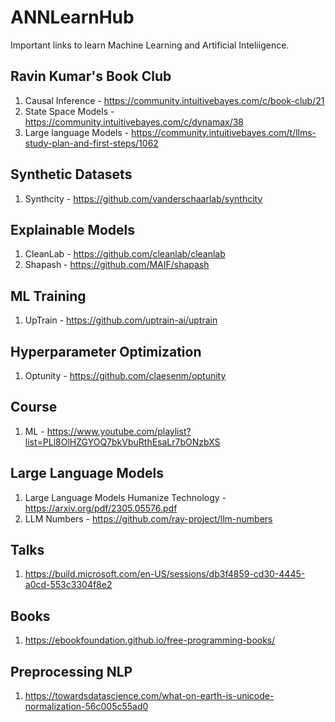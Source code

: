 # ANNLearnHub
Important links to learn Machine Learning and Artificial Inteliigence.


## Ravin Kumar's Book Club
1. Causal Inference - https://community.intuitivebayes.com/c/book-club/21
2. State Space Models - https://community.intuitivebayes.com/c/dynamax/38
3. Large language Models - https://community.intuitivebayes.com/t/llms-study-plan-and-first-steps/1062

## Synthetic Datasets
1. Synthcity - https://github.com/vanderschaarlab/synthcity

## Explainable Models
1. CleanLab - https://github.com/cleanlab/cleanlab
2. Shapash - https://github.com/MAIF/shapash

## ML Training
1. UpTrain - https://github.com/uptrain-ai/uptrain

## Hyperparameter Optimization
1. Optunity - https://github.com/claesenm/optunity

## Course
1. ML - https://www.youtube.com/playlist?list=PLl8OlHZGYOQ7bkVbuRthEsaLr7bONzbXS

## Large Language Models
1. Large Language Models Humanize Technology - https://arxiv.org/pdf/2305.05576.pdf
2. LLM Numbers - https://github.com/ray-project/llm-numbers

## Talks
1. https://build.microsoft.com/en-US/sessions/db3f4859-cd30-4445-a0cd-553c3304f8e2

## Books
1. https://ebookfoundation.github.io/free-programming-books/

## Preprocessing NLP
1. https://towardsdatascience.com/what-on-earth-is-unicode-normalization-56c005c55ad0
